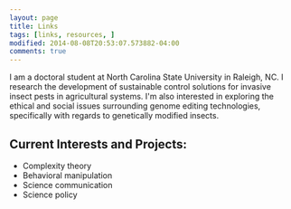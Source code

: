 ```yaml
---
layout: page
title: Links
tags: [links, resources, ]
modified: 2014-08-08T20:53:07.573882-04:00
comments: true
---
```


I am a doctoral student at North Carolina State University in Raleigh, NC. I research the development of sustainable control solutions for invasive insect pests in agricultural systems. I'm also interested in exploring the ethical and social issues surrounding genome editing technologies, specifically with regards to genetically modified insects.  

## Current Interests and Projects:

* Complexity theory
* Behavioral manipulation
* Science communication
* Science policy
